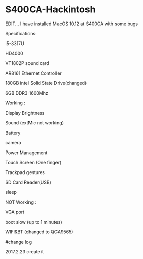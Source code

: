 # S400CA-Hackintosh
EDIT...
I have installed MacOS 10.12 at S400CA with some bugs

Specifications:

 i5-3317U
 
 HD4000 
 
 VT1802P sound card
 
 AR8161 Ethernet Controller
 
 180GB intel Solid State Drive(changed)
 
 6GB DDR3 1600Mhz

Working :

Display Brightness

Sound (extMic not working)

Battery

camera

Power Management

Touch Screen (One finger)

Trackpad gestures

SD Card Reader(USB)

sleep

NOT Working :

VGA port

boot slow (up to 1 minutes) 

WIFI&BT (changed to QCA9565)


#change log

2017.2.23  create it

